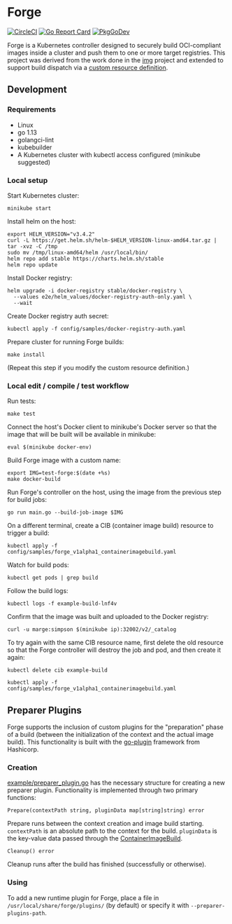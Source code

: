 # Forge

[![CircleCI](https://circleci.com/gh/dominodatalab/forge.svg?style=shield)](https://app.circleci.com/pipelines/github/dominodatalab/forge)
[![Go Report Card](https://goreportcard.com/badge/github.com/dominodatalab/forge)](https://goreportcard.com/report/github.com/dominodatalab/forge)
[![PkgGoDev](https://pkg.go.dev/badge/mod/github.com/dominodatalab/forge)](https://pkg.go.dev/mod/github.com/dominodatalab/forge)

Forge is a Kubernetes controller designed to securely build OCI-compliant images
inside a cluster and push them to one or more target registries. This project
was derived from the work done in the [img][img] project and extended to support
build dispatch via a [custom resource definition][crd].

## Development

### Requirements

- Linux
- go 1.13
- golangci-lint
- kubebuilder
- A Kubernetes cluster with kubectl access configured (minikube suggested)

### Local setup

Start Kubernetes cluster:

```
minikube start
```

Install helm on the host:

```
export HELM_VERSION="v3.4.2"
curl -L https://get.helm.sh/helm-$HELM_VERSION-linux-amd64.tar.gz | tar -xvz -C /tmp
sudo mv /tmp/linux-amd64/helm /usr/local/bin/
helm repo add stable https://charts.helm.sh/stable
helm repo update
```

Install Docker registry:

```
helm upgrade -i docker-registry stable/docker-registry \
  --values e2e/helm_values/docker-registry-auth-only.yaml \
  --wait
```

Create Docker registry auth secret:

```
kubectl apply -f config/samples/docker-registry-auth.yaml
```

Prepare cluster for running Forge builds:

```
make install
```

(Repeat this step if you modify the custom resource definition.)

### Local edit / compile / test workflow

Run tests:

```
make test
```

Connect the host's Docker client to minikube's Docker server so that the image that will be built will be available in minikube:

```
eval $(minikube docker-env)
```

Build Forge image with a custom name:

```
export IMG=test-forge:$(date +%s)
make docker-build
```

Run Forge's controller on the host, using the image from the previous step for build jobs:

```
go run main.go --build-job-image $IMG
```

On a different terminal, create a CIB (container image build) resource to trigger a build:

```
kubectl apply -f config/samples/forge_v1alpha1_containerimagebuild.yaml
```

Watch for build pods:

```
kubectl get pods | grep build
```

Follow the build logs:

```
kubectl logs -f example-build-lnf4v
```

Confirm that the image was built and uploaded to the Docker registry:

```
curl -u marge:simpson $(minikube ip):32002/v2/_catalog
```

To try again with the same CIB resource name, first delete the old resource so that the Forge controller will destroy
the job and pod, and then create it again:

```
kubectl delete cib example-build

kubectl apply -f config/samples/forge_v1alpha1_containerimagebuild.yaml
```

## Preparer Plugins

Forge supports the inclusion of custom plugins for the "preparation" phase of a build (between the initialization of the context and the actual image build).
This functionality is built with the [go-plugin](https://github.com/hashicorp/go-plugin) framework from Hashicorp.

### Creation

[example/preparer_plugin.go](./docs/example/preparer_plugin.go) has the necessary structure for creating a new preparer plugin.
Functionality is implemented through two primary functions:

`Prepare(contextPath string, pluginData map[string]string) error`

Prepare runs between the context creation and image build starting. `contextPath` is an absolute path to the context for the build.
`pluginData` is the key-value data passed through the [ContainerImageBuild](./config/crd/bases/forge.dominodatalab.com_containerimagebuilds.yaml#L77-L82).

`Cleanup() error`

Cleanup runs after the build has finished (successfully or otherwise).

### Using

To add a new runtime plugin for Forge, place a file in `/usr/local/share/forge/plugins/` (by default) or specify it with `--preparer-plugins-path`.

[img]: https://github.com/genuinetools/img
[crd]: https://kubernetes.io/docs/tasks/extend-kubernetes/custom-resources/custom-resource-definitions/
